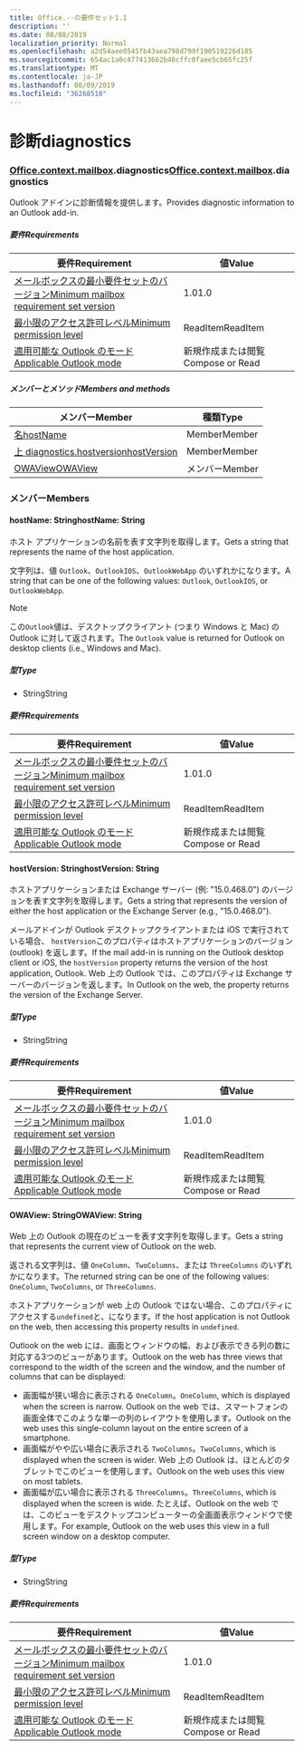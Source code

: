 ```yaml
---
title: Office.--の要件セット1.1
description: ''
ms.date: 08/08/2019
localization_priority: Normal
ms.openlocfilehash: a2d54aee0545fb43aea798d799f190519226d185
ms.sourcegitcommit: 654ac1a0c477413662b48cffc0faee5cb65fc25f
ms.translationtype: MT
ms.contentlocale: ja-JP
ms.lasthandoff: 08/09/2019
ms.locfileid: "36268510"
---
```

# <a name="diagnostics"></a><span data-ttu-id="3e812-102">診断</span><span class="sxs-lookup"><span data-stu-id="3e812-102">diagnostics</span></span>

### <a name="officeofficemdcontextofficecontextmdmailboxofficecontextmailboxmddiagnostics"></a><span data-ttu-id="3e812-103">[Office](Office.md)[.context](Office.context.md)[.mailbox](Office.context.mailbox.md).diagnostics</span><span class="sxs-lookup"><span data-stu-id="3e812-103">[Office](Office.md)[.context](Office.context.md)[.mailbox](Office.context.mailbox.md).diagnostics</span></span>

<span data-ttu-id="3e812-104">Outlook アドインに診断情報を提供します。</span><span class="sxs-lookup"><span data-stu-id="3e812-104">Provides diagnostic information to an Outlook add-in.</span></span>

##### <a name="requirements"></a><span data-ttu-id="3e812-105">要件</span><span class="sxs-lookup"><span data-stu-id="3e812-105">Requirements</span></span>

|<span data-ttu-id="3e812-106">要件</span><span class="sxs-lookup"><span data-stu-id="3e812-106">Requirement</span></span>| <span data-ttu-id="3e812-107">値</span><span class="sxs-lookup"><span data-stu-id="3e812-107">Value</span></span>|
|---|---|
|[<span data-ttu-id="3e812-108">メールボックスの最小要件セットのバージョン</span><span class="sxs-lookup"><span data-stu-id="3e812-108">Minimum mailbox requirement set version</span></span>](/office/dev/add-ins/reference/requirement-sets/outlook-api-requirement-sets)| <span data-ttu-id="3e812-109">1.0</span><span class="sxs-lookup"><span data-stu-id="3e812-109">1.0</span></span>|
|[<span data-ttu-id="3e812-110">最小限のアクセス許可レベル</span><span class="sxs-lookup"><span data-stu-id="3e812-110">Minimum permission level</span></span>](/outlook/add-ins/understanding-outlook-add-in-permissions)| <span data-ttu-id="3e812-111">ReadItem</span><span class="sxs-lookup"><span data-stu-id="3e812-111">ReadItem</span></span>|
|[<span data-ttu-id="3e812-112">適用可能な Outlook のモード</span><span class="sxs-lookup"><span data-stu-id="3e812-112">Applicable Outlook mode</span></span>](/outlook/add-ins/#extension-points)| <span data-ttu-id="3e812-113">新規作成または閲覧</span><span class="sxs-lookup"><span data-stu-id="3e812-113">Compose or Read</span></span>|

##### <a name="members-and-methods"></a><span data-ttu-id="3e812-114">メンバーとメソッド</span><span class="sxs-lookup"><span data-stu-id="3e812-114">Members and methods</span></span>

| <span data-ttu-id="3e812-115">メンバー</span><span class="sxs-lookup"><span data-stu-id="3e812-115">Member</span></span> | <span data-ttu-id="3e812-116">種類</span><span class="sxs-lookup"><span data-stu-id="3e812-116">Type</span></span> |
|--------|------|
| [<span data-ttu-id="3e812-117">名</span><span class="sxs-lookup"><span data-stu-id="3e812-117">hostName</span></span>](#hostname-string) | <span data-ttu-id="3e812-118">Member</span><span class="sxs-lookup"><span data-stu-id="3e812-118">Member</span></span> |
| [<span data-ttu-id="3e812-119">上 diagnostics.hostversion</span><span class="sxs-lookup"><span data-stu-id="3e812-119">hostVersion</span></span>](#hostversion-string) | <span data-ttu-id="3e812-120">Member</span><span class="sxs-lookup"><span data-stu-id="3e812-120">Member</span></span> |
| [<span data-ttu-id="3e812-121">OWAView</span><span class="sxs-lookup"><span data-stu-id="3e812-121">OWAView</span></span>](#owaview-string) | <span data-ttu-id="3e812-122">メンバー</span><span class="sxs-lookup"><span data-stu-id="3e812-122">Member</span></span> |

### <a name="members"></a><span data-ttu-id="3e812-123">メンバー</span><span class="sxs-lookup"><span data-stu-id="3e812-123">Members</span></span>

#### <a name="hostname-string"></a><span data-ttu-id="3e812-124">hostName: String</span><span class="sxs-lookup"><span data-stu-id="3e812-124">hostName: String</span></span>

<span data-ttu-id="3e812-125">ホスト アプリケーションの名前を表す文字列を取得します。</span><span class="sxs-lookup"><span data-stu-id="3e812-125">Gets a string that represents the name of the host application.</span></span>

<span data-ttu-id="3e812-126">文字列は、値 `Outlook`、`OutlookIOS`、`OutlookWebApp` のいずれかになります。</span><span class="sxs-lookup"><span data-stu-id="3e812-126">A string that can be one of the following values: `Outlook`, `OutlookIOS`, or `OutlookWebApp`.</span></span>

> [!NOTE]
> <span data-ttu-id="3e812-127">この`Outlook`値は、デスクトップクライアント (つまり Windows と Mac) の Outlook に対して返されます。</span><span class="sxs-lookup"><span data-stu-id="3e812-127">The `Outlook` value is returned for Outlook on desktop clients (i.e., Windows and Mac).</span></span>

##### <a name="type"></a><span data-ttu-id="3e812-128">型</span><span class="sxs-lookup"><span data-stu-id="3e812-128">Type</span></span>

*   <span data-ttu-id="3e812-129">String</span><span class="sxs-lookup"><span data-stu-id="3e812-129">String</span></span>

##### <a name="requirements"></a><span data-ttu-id="3e812-130">要件</span><span class="sxs-lookup"><span data-stu-id="3e812-130">Requirements</span></span>

|<span data-ttu-id="3e812-131">要件</span><span class="sxs-lookup"><span data-stu-id="3e812-131">Requirement</span></span>| <span data-ttu-id="3e812-132">値</span><span class="sxs-lookup"><span data-stu-id="3e812-132">Value</span></span>|
|---|---|
|[<span data-ttu-id="3e812-133">メールボックスの最小要件セットのバージョン</span><span class="sxs-lookup"><span data-stu-id="3e812-133">Minimum mailbox requirement set version</span></span>](/office/dev/add-ins/reference/requirement-sets/outlook-api-requirement-sets)| <span data-ttu-id="3e812-134">1.0</span><span class="sxs-lookup"><span data-stu-id="3e812-134">1.0</span></span>|
|[<span data-ttu-id="3e812-135">最小限のアクセス許可レベル</span><span class="sxs-lookup"><span data-stu-id="3e812-135">Minimum permission level</span></span>](/outlook/add-ins/understanding-outlook-add-in-permissions)| <span data-ttu-id="3e812-136">ReadItem</span><span class="sxs-lookup"><span data-stu-id="3e812-136">ReadItem</span></span>|
|[<span data-ttu-id="3e812-137">適用可能な Outlook のモード</span><span class="sxs-lookup"><span data-stu-id="3e812-137">Applicable Outlook mode</span></span>](/outlook/add-ins/#extension-points)| <span data-ttu-id="3e812-138">新規作成または閲覧</span><span class="sxs-lookup"><span data-stu-id="3e812-138">Compose or Read</span></span>|

#### <a name="hostversion-string"></a><span data-ttu-id="3e812-139">hostVersion: String</span><span class="sxs-lookup"><span data-stu-id="3e812-139">hostVersion: String</span></span>

<span data-ttu-id="3e812-140">ホストアプリケーションまたは Exchange サーバー (例: "15.0.468.0") のバージョンを表す文字列を取得します。</span><span class="sxs-lookup"><span data-stu-id="3e812-140">Gets a string that represents the version of either the host application or the Exchange Server (e.g., "15.0.468.0").</span></span>

<span data-ttu-id="3e812-141">メールアドインが Outlook デスクトップクライアントまたは iOS で実行されている場合、 `hostVersion`このプロパティはホストアプリケーションのバージョン (outlook) を返します。</span><span class="sxs-lookup"><span data-stu-id="3e812-141">If the mail add-in is running on the Outlook desktop client or iOS, the `hostVersion` property returns the version of the host application, Outlook.</span></span> <span data-ttu-id="3e812-142">Web 上の Outlook では、このプロパティは Exchange サーバーのバージョンを返します。</span><span class="sxs-lookup"><span data-stu-id="3e812-142">In Outlook on the web, the property returns the version of the Exchange Server.</span></span>

##### <a name="type"></a><span data-ttu-id="3e812-143">型</span><span class="sxs-lookup"><span data-stu-id="3e812-143">Type</span></span>

*   <span data-ttu-id="3e812-144">String</span><span class="sxs-lookup"><span data-stu-id="3e812-144">String</span></span>

##### <a name="requirements"></a><span data-ttu-id="3e812-145">要件</span><span class="sxs-lookup"><span data-stu-id="3e812-145">Requirements</span></span>

|<span data-ttu-id="3e812-146">要件</span><span class="sxs-lookup"><span data-stu-id="3e812-146">Requirement</span></span>| <span data-ttu-id="3e812-147">値</span><span class="sxs-lookup"><span data-stu-id="3e812-147">Value</span></span>|
|---|---|
|[<span data-ttu-id="3e812-148">メールボックスの最小要件セットのバージョン</span><span class="sxs-lookup"><span data-stu-id="3e812-148">Minimum mailbox requirement set version</span></span>](/office/dev/add-ins/reference/requirement-sets/outlook-api-requirement-sets)| <span data-ttu-id="3e812-149">1.0</span><span class="sxs-lookup"><span data-stu-id="3e812-149">1.0</span></span>|
|[<span data-ttu-id="3e812-150">最小限のアクセス許可レベル</span><span class="sxs-lookup"><span data-stu-id="3e812-150">Minimum permission level</span></span>](/outlook/add-ins/understanding-outlook-add-in-permissions)| <span data-ttu-id="3e812-151">ReadItem</span><span class="sxs-lookup"><span data-stu-id="3e812-151">ReadItem</span></span>|
|[<span data-ttu-id="3e812-152">適用可能な Outlook のモード</span><span class="sxs-lookup"><span data-stu-id="3e812-152">Applicable Outlook mode</span></span>](/outlook/add-ins/#extension-points)| <span data-ttu-id="3e812-153">新規作成または閲覧</span><span class="sxs-lookup"><span data-stu-id="3e812-153">Compose or Read</span></span>|

#### <a name="owaview-string"></a><span data-ttu-id="3e812-154">OWAView: String</span><span class="sxs-lookup"><span data-stu-id="3e812-154">OWAView: String</span></span>

<span data-ttu-id="3e812-155">Web 上の Outlook の現在のビューを表す文字列を取得します。</span><span class="sxs-lookup"><span data-stu-id="3e812-155">Gets a string that represents the current view of Outlook on the web.</span></span>

<span data-ttu-id="3e812-156">返される文字列は、値 `OneColumn`、`TwoColumns`、または `ThreeColumns` のいずれかになります。</span><span class="sxs-lookup"><span data-stu-id="3e812-156">The returned string can be one of the following values: `OneColumn`, `TwoColumns`, or `ThreeColumns`.</span></span>

<span data-ttu-id="3e812-157">ホストアプリケーションが web 上の Outlook ではない場合、このプロパティにアクセスする`undefined`と、になります。</span><span class="sxs-lookup"><span data-stu-id="3e812-157">If the host application is not Outlook on the web, then accessing this property results in `undefined`.</span></span>

<span data-ttu-id="3e812-158">Outlook on the web には、画面とウィンドウの幅、および表示できる列の数に対応する3つのビューがあります。</span><span class="sxs-lookup"><span data-stu-id="3e812-158">Outlook on the web has three views that correspond to the width of the screen and the window, and the number of columns that can be displayed:</span></span>

*   <span data-ttu-id="3e812-159">画面幅が狭い場合に表示される `OneColumn`。</span><span class="sxs-lookup"><span data-stu-id="3e812-159">`OneColumn`, which is displayed when the screen is narrow.</span></span> <span data-ttu-id="3e812-160">Outlook on the web では、スマートフォンの画面全体でこのような単一の列のレイアウトを使用します。</span><span class="sxs-lookup"><span data-stu-id="3e812-160">Outlook on the web uses this single-column layout on the entire screen of a smartphone.</span></span>
*   <span data-ttu-id="3e812-161">画面幅がやや広い場合に表示される `TwoColumns`。</span><span class="sxs-lookup"><span data-stu-id="3e812-161">`TwoColumns`, which is displayed when the screen is wider.</span></span> <span data-ttu-id="3e812-162">Web 上の Outlook は、ほとんどのタブレットでこのビューを使用します。</span><span class="sxs-lookup"><span data-stu-id="3e812-162">Outlook on the web uses this view on most tablets.</span></span>
*   <span data-ttu-id="3e812-163">画面幅が広い場合に表示される `ThreeColumns`。</span><span class="sxs-lookup"><span data-stu-id="3e812-163">`ThreeColumns`, which is displayed when the screen is wide.</span></span> <span data-ttu-id="3e812-164">たとえば、Outlook on the web では、このビューをデスクトップコンピューターの全画面表示ウィンドウで使用します。</span><span class="sxs-lookup"><span data-stu-id="3e812-164">For example, Outlook on the web uses this view in a full screen window on a desktop computer.</span></span>

##### <a name="type"></a><span data-ttu-id="3e812-165">型</span><span class="sxs-lookup"><span data-stu-id="3e812-165">Type</span></span>

*   <span data-ttu-id="3e812-166">String</span><span class="sxs-lookup"><span data-stu-id="3e812-166">String</span></span>

##### <a name="requirements"></a><span data-ttu-id="3e812-167">要件</span><span class="sxs-lookup"><span data-stu-id="3e812-167">Requirements</span></span>

|<span data-ttu-id="3e812-168">要件</span><span class="sxs-lookup"><span data-stu-id="3e812-168">Requirement</span></span>| <span data-ttu-id="3e812-169">値</span><span class="sxs-lookup"><span data-stu-id="3e812-169">Value</span></span>|
|---|---|
|[<span data-ttu-id="3e812-170">メールボックスの最小要件セットのバージョン</span><span class="sxs-lookup"><span data-stu-id="3e812-170">Minimum mailbox requirement set version</span></span>](/office/dev/add-ins/reference/requirement-sets/outlook-api-requirement-sets)| <span data-ttu-id="3e812-171">1.0</span><span class="sxs-lookup"><span data-stu-id="3e812-171">1.0</span></span>|
|[<span data-ttu-id="3e812-172">最小限のアクセス許可レベル</span><span class="sxs-lookup"><span data-stu-id="3e812-172">Minimum permission level</span></span>](/outlook/add-ins/understanding-outlook-add-in-permissions)| <span data-ttu-id="3e812-173">ReadItem</span><span class="sxs-lookup"><span data-stu-id="3e812-173">ReadItem</span></span>|
|[<span data-ttu-id="3e812-174">適用可能な Outlook のモード</span><span class="sxs-lookup"><span data-stu-id="3e812-174">Applicable Outlook mode</span></span>](/outlook/add-ins/#extension-points)| <span data-ttu-id="3e812-175">新規作成または閲覧</span><span class="sxs-lookup"><span data-stu-id="3e812-175">Compose or Read</span></span>|

